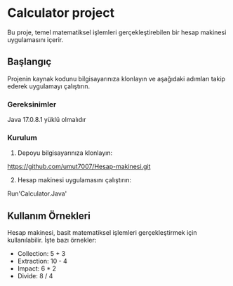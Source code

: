 # Calculator project

Bu proje, temel matematiksel işlemleri gerçekleştirebilen bir hesap makinesi uygulamasını içerir.

## Başlangıç

Projenin kaynak kodunu bilgisayarınıza klonlayın ve aşağıdaki adımları takip ederek uygulamayı çalıştırın.

### Gereksinimler

Java 17.0.8.1 yüklü olmalıdır 

### Kurulum

1. Depoyu bilgisayarınıza klonlayın:

https://github.com/umut7007/Hesap-makinesi.git

2. Hesap makinesi uygulamasını çalıştırın:

Run'Calculator.Java'

## Kullanım Örnekleri

Hesap makinesi, basit matematiksel işlemleri gerçekleştirmek için kullanılabilir. İşte bazı örnekler:

- Collection: 5 + 3
- Extraction: 10 - 4
- Impact: 6 * 2
- Divide: 8 / 4
